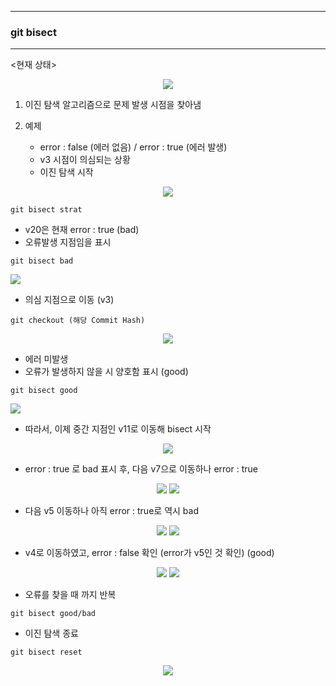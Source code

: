 -----
### git bisect
-----
<현재 상태>
<div align="center">
<img src="https://github.com/sooyounghan/Web/assets/34672301/83fd8c1f-5fa9-4d2c-9a20-891d9dc8b9da">
</div>

1. 이진 탐색 알고리즘으로 문제 발생 시점을 찾아냄

2. 예제
   - error : false (에러 없음) / error : true (에러 발생)
   - v3 시점이 의심되는 상황
   - 이진 탐색 시작
<div align="center">
<img src="https://github.com/sooyounghan/Web/assets/34672301/2aa4339a-d685-43d0-af5d-d9a8d93ac2a8"></div>
   
```
git bisect strat
```
   - v20은 현재 error : true (bad)
   - 오류발생 지점임을 표시
```
git bisect bad
```

<div align="cetner">
<img src="https://github.com/sooyounghan/Web/assets/34672301/d103f461-d10d-490b-97ed-8bcec658d252">
</div>

  - 의심 지점으로 이동 (v3)
```
git checkout (해당 Commit Hash)
```
<div align="center">
<img src="https://github.com/sooyounghan/Web/assets/34672301/85b084b8-bc6e-4cd8-829c-5ab478da9670">
</div>

  - 에러 미발생
  - 오류가 발생하지 않을 시 양호함 표시 (good)
```
git bisect good
```
<div align="cetner">
<img src="https://github.com/sooyounghan/Web/assets/34672301/63d3d6a9-e21c-4559-8fa0-0cf718d1c26f">
</div>

  - 따라서, 이제 중간 지점인 v11로 이동해 bisect 시작
<div align="center">
<img src="https://github.com/sooyounghan/Web/assets/34672301/4d7164be-5034-4b04-b853-60f32094cde6">
</div>

  - error : true 로 bad 표시 후, 다음 v7으로 이동하나 error : true

<div align="center">
<img src="https://github.com/sooyounghan/Web/assets/34672301/be822acf-cd44-47e3-b12d-48139cfba54d">
<img src="https://github.com/sooyounghan/Web/assets/34672301/9457d3af-dd7b-46cb-93aa-040d3e3fad64">
</div>

  - 다음 v5 이동하나 아직 error : true로 역시 bad
<div align="center">
<img src="https://github.com/sooyounghan/Web/assets/34672301/09265f8d-52a6-4eb0-96bf-45c91b5d90ea">
<img src="https://github.com/sooyounghan/Web/assets/34672301/9aa06377-213f-40c7-80a1-e04fbc965821">
</div>

  - v4로 이동하였고, error : false 확인 (error가 v5인 것 확인) (good)
<div align="center">
<img src="https://github.com/sooyounghan/Web/assets/34672301/d22cd930-7e94-4cca-9043-ada1c125c764">
<img src="https://github.com/sooyounghan/Web/assets/34672301/5005da55-5ae6-40b0-b4b0-aa9216430462">
</div>

  - 오류를 찾을 때 까지 반복
```
git bisect good/bad
```

  - 이진 탐색 종료
```
git bisect reset
```

<div align="center">
<img src="https://github.com/sooyounghan/Web/assets/34672301/8471bf76-83be-4596-a005-18fee4308bb1">
</div>
